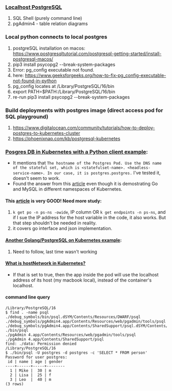 ### [Localhost PostgreSQL](https://www.w3schools.com/postgresql/postgresql_getstarted.php)
1. SQL Shell (purely command line)
2. pgAdmin4 - table relation diagrams

### Local python connects to local postgres
1. postgreSQL installation on macos: https://www.postgresqltutorial.com/postgresql-getting-started/install-postgresql-macos/
2. pip3 install psycopg2 --break-system-packages
3. Error: pg_config executable not found.
4. here: https://www.geeksforgeeks.org/how-to-fix-pg_config-executable-not-found-in-python
5. pg_config locates at /Library/PostgreSQL/16/bin
6. export PATH=$PATH:/Library/PostgreSQL/16/bin
7. re-run pip3 install psycopg2 --break-system-packages

### Build deployments with postgres image (direct access pod for SQL playground)
1. https://www.digitalocean.com/community/tutorials/how-to-deploy-postgres-to-kubernetes-cluster
2. https://phoenixnap.com/kb/postgresql-kubernetes

### [Posgres DB in Kubernetes with a Python client example](https://kodekloud.com/blog/deploy-postgresql-kubernetes/):
* It mentions that `The hostname of the Postgres Pod. Use the DNS name of the stateful set, which is <statefulset-name>. <headless-service-name>. In our case, it is postgres.postgres.` I've tested it, doesn't seem to work.
* Found the answer from this [article](https://medium.com/@SabujJanaCodes/building-a-golang-music-api-and-deploying-it-on-k8s-go-mysql-k8s-841612d13479) even though it is demostrating Go and MySQL in different namespaces of Kubernetes.

#### This [article](https://medium.com/@SabujJanaCodes/building-a-golang-music-api-and-deploying-it-on-k8s-go-mysql-k8s-841612d13479) is very GOOD! Need more study:
1. `k get po -n ps-ns -owide`, IP column OR `k get endpoints -n ps-ns`, and if I sue the IP address for the host variable in the code, it also works. But that step shouldn't be needed in reality.
2. it covers go interface and json implementation.

#### [Another Golang/PostgreSQL on Kubernetes example](https://levelup.gitconnected.com/deploying-dockerized-golang-api-on-kubernetes-with-postgresql-mysql-d190e27ac09f):
1. Need to follow, last time wasn't working

#### [What is hostNetwork in Kubernetes?](https://stackoverflow.com/questions/77110555/what-is-hostnetwork-in-kubernetes)
- If that is set to true, then the app inside the pod will use the localhost address of its host (my macbook local), instead of the container's localhost.

#### command line query
```
/Library/PostgreSQL/16 
$ find . -name psql
./debug_symbols/bin/psql.dSYM/Contents/Resources/DWARF/psql
./debug_symbols/pgAdmin4.app/Contents/Resources/web/pgadmin/tools/psql
./debug_symbols/pgAdmin4.app/Contents/SharedSupport/psql.dSYM/Contents/Resources/DWARF/psql
./bin/psql
./pgAdmin 4.app/Contents/Resources/web/pgadmin/tools/psql
./pgAdmin 4.app/Contents/SharedSupport/psql
find: ./data: Permission denied
/Library/PostgreSQL/16 
$ ./bin/psql -U postgres -d postgres -c 'SELECT * FROM person' 
Password for user postgres: 
 id | name | age | gender 
----+------+-----+--------
  1 | Mike |  30 | m
  2 | Lisa |  25 | f
  3 | Leo  |  40 | m
(3 rows)
```